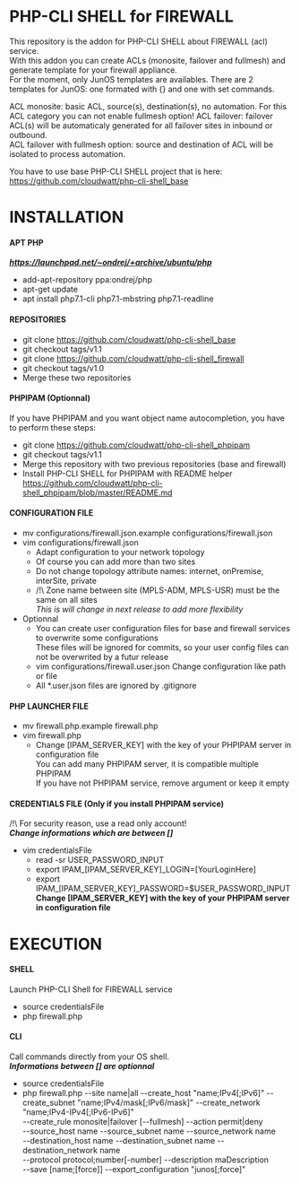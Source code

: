 # PHP-CLI SHELL for FIREWALL

This repository is the addon for PHP-CLI SHELL about FIREWALL (acl) service.  
With this addon you can create ACLs (monosite, failover and fullmesh) and generate template for your firewall appliance.  
For the moment, only JunOS templates are availables. There are 2 templates for JunOS: one formated with {} and one with set commands.    

ACL monosite: basic ACL, source(s), destination(s), no automation. For this ACL category you can not enable fullmesh option! 
ACL failover: failover ACL(s) will be automaticaly generated for all failover sites in inbound or outbound.  
ACL failover with fullmesh option: source and destination of ACL will be isolated to process automation.

You have to use base PHP-CLI SHELL project that is here: https://github.com/cloudwatt/php-cli-shell_base


# INSTALLATION

#### APT PHP
__*https://launchpad.net/~ondrej/+archive/ubuntu/php*__
* add-apt-repository ppa:ondrej/php
* apt-get update
* apt install php7.1-cli php7.1-mbstring php7.1-readline

#### REPOSITORIES
* git clone https://github.com/cloudwatt/php-cli-shell_base
* git checkout tags/v1.1
* git clone https://github.com/cloudwatt/php-cli-shell_firewall
* git checkout tags/v1.0
* Merge these two repositories

#### PHPIPAM (Optionnal)
If you have PHPIPAM and you want object name autocompletion, you have to perform these steps:
* git clone https://github.com/cloudwatt/php-cli-shell_phpipam
* git checkout tags/v1.1
* Merge this repository with two previous repositories (base and firewall)
* Install PHP-CLI SHELL for PHPIPAM with README helper  
  https://github.com/cloudwatt/php-cli-shell_phpipam/blob/master/README.md
	
#### CONFIGURATION FILE
* mv configurations/firewall.json.example configurations/firewall.json
* vim configurations/firewall.json
    * Adapt configuration to your network topology
	* Of course you can add more than two sites
	* Do not change topology attribute names: internet, onPremise, interSite, private
	* /!\ Zone name between site (MPLS-ADM, MPLS-USR) must be the same on all sites  
	  *This is will change in next release to add more flexibility*
* Optionnal
    * You can create user configuration files for base and firewall services to overwrite some configurations  
	  These files will be ignored for commits, so your user config files can not be overwrited by a futur release
	* vim configurations/firewall.user.json
	  Change configuration like path or file
	* All *.user.json files are ignored by .gitignore
	

#### PHP LAUNCHER FILE
* mv firewall.php.example firewall.php
* vim firewall.php
    * Change [IPAM_SERVER_KEY] with the key of your PHPIPAM server in configuration file  
	  You can add many PHPIPAM server, it is compatible multiple PHPIPAM  
	  If you have not PHPIPAM service, remove argument or keep it empty

#### CREDENTIALS FILE (Only if you install PHPIPAM service)
/!\ For security reason, use a read only account!  
__*Change informations which are between []*__
* vim credentialsFile
    * read -sr USER_PASSWORD_INPUT
    * export IPAM_[IPAM_SERVER_KEY]_LOGIN=[YourLoginHere]
    * export IPAM_[IPAM_SERVER_KEY]_PASSWORD=$USER_PASSWORD_INPUT  
	__Change [IPAM_SERVER_KEY] with the key of your PHPIPAM server in configuration file__


# EXECUTION

#### SHELL
Launch PHP-CLI Shell for FIREWALL service
* source credentialsFile
* php firewall.php

#### CLI
Call commands directly from your OS shell.  
__*Informations between [] are optionnal*__
* source credentialsFile
* php firewall.php --site name|all --create_host "name;IPv4[;IPv6]" --create_subnet "name;IPv4/mask[;IPv6/mask]" --create_network "name;IPv4-IPv4[;IPv6-IPv6]"  
  --create_rule monosite|failover [--fullmesh] --action permit|deny  
  --source_host name --source_subnet name --source_network name  
  --destination_host name --destination_subnet name --destination_network name  
  --protocol protocol;number[-number] --description maDescription  
  --save [name;[force]] --export_configuration "junos[;force]"